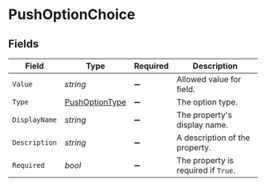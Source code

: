 # PushOptionChoice


## Fields

| Field                                                   | Type                                                    | Required                                                | Description                                             |
| ------------------------------------------------------- | ------------------------------------------------------- | ------------------------------------------------------- | ------------------------------------------------------- |
| `Value`                                                 | *string*                                                | :heavy_minus_sign:                                      | Allowed value for field.                                |
| `Type`                                                  | [PushOptionType](../../Models/Shared/PushOptionType.md) | :heavy_minus_sign:                                      | The option type.                                        |
| `DisplayName`                                           | *string*                                                | :heavy_minus_sign:                                      | The property's display name.                            |
| `Description`                                           | *string*                                                | :heavy_minus_sign:                                      | A description of the property.                          |
| `Required`                                              | *bool*                                                  | :heavy_minus_sign:                                      | The property is required if `True`.                     |
